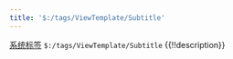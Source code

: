 ```yaml
---
title: '$:/tags/ViewTemplate/Subtitle'
---
```


[系统标签](SystemTags) `$:/tags/ViewTemplate/Subtitle` {{!!description}}